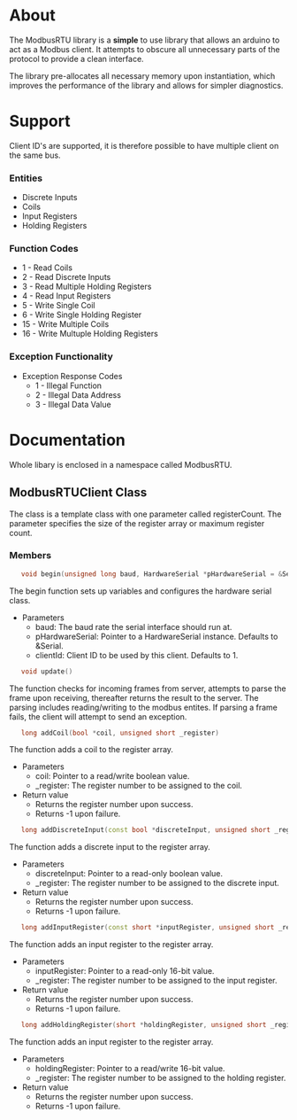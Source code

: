 # About
The ModbusRTU library is a **simple** to use library that allows an arduino to act as a Modbus client. It attempts to obscure all unnecessary parts of the protocol to provide a clean interface.

The library pre-allocates all necessary memory upon instantiation, which improves the performance of the library and allows for simpler diagnostics. 

# Support
Client ID's are supported, it is therefore possible to have multiple client on the same bus.

### Entities
* Discrete Inputs
* Coils
* Input Registers
* Holding Registers

### Function Codes
* 1   - Read Coils
* 2   - Read Discrete Inputs
* 3   - Read Multiple Holding Registers
* 4   - Read Input Registers
* 5   - Write Single Coil
* 6   - Write Single Holding Register
* 15  - Write Multiple Coils
* 16  - Write Multuple Holding Registers

### Exception Functionality
* Exception Response Codes
  * 1 - Illegal Function
  * 2 - Illegal Data Address
  * 3 - Illegal Data Value
  
# Documentation
Whole libary is enclosed in a namespace called ModbusRTU.

## ModbusRTUClient Class
The class is a template class with one parameter called registerCount. The parameter specifies the size of the register array or maximum register count.

### Members
```c++ 
   void begin(unsigned long baud, HardwareSerial *pHardwareSerial = &Serial, unsigned char clientId = 1)
```
   The begin function sets up variables and configures the hardware serial class.
   * Parameters
      * baud: The baud rate the serial interface should run at.
      * pHardwareSerial: Pointer to a HardwareSerial instance. Defaults to &Serial.
      * clientId: Client ID to be used by this client. Defaults to 1.


```c++
   void update()
```
   The function checks for incoming frames from server, attempts to parse the frame upon receiving, thereafter returns the result to the server. The parsing includes reading/writing to the modbus entites. If parsing a frame fails, the client will attempt to send an exception.


```c++
   long addCoil(bool *coil, unsigned short _register)
```
   The function adds a coil to the register array.
   * Parameters
      * coil: Pointer to a read/write boolean value.
      * _register: The register number to be assigned to the coil.
   * Return value
      * Returns the register number upon success.
      * Returns -1 upon failure.


```c++
   long addDiscreteInput(const bool *discreteInput, unsigned short _register)
```
   The function adds a discrete input to the register array.
   * Parameters
      * discreteInput: Pointer to a read-only boolean value.
      * _register: The register number to be assigned to the discrete input.
   * Return value
      * Returns the register number upon success.
      * Returns -1 upon failure.


```c++
   long addInputRegister(const short *inputRegister, unsigned short _register)
```
   The function adds an input register to the register array.
   * Parameters
      * inputRegister: Pointer to a read-only 16-bit value.
      * _register: The register number to be assigned to the input register.
   * Return value
      * Returns the register number upon success.
      * Returns -1 upon failure.


```c++
   long addHoldingRegister(short *holdingRegister, unsigned short _register)
```
   The function adds an input register to the register array.
   * Parameters
      * holdingRegister: Pointer to a read/write 16-bit value.
      * _register: The register number to be assigned to the holding register.
   * Return value
      * Returns the register number upon success.
      * Returns -1 upon failure.
